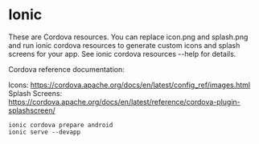 # Ionic
These are Cordova resources. You can replace icon.png and splash.png and run ionic cordova resources to generate custom icons and splash screens for your app. See ionic cordova resources --help for details.

Cordova reference documentation:

Icons: https://cordova.apache.org/docs/en/latest/config_ref/images.html
Splash Screens: https://cordova.apache.org/docs/en/latest/reference/cordova-plugin-splashscreen/
```
ionic cordova prepare android 
ionic serve --devapp
```